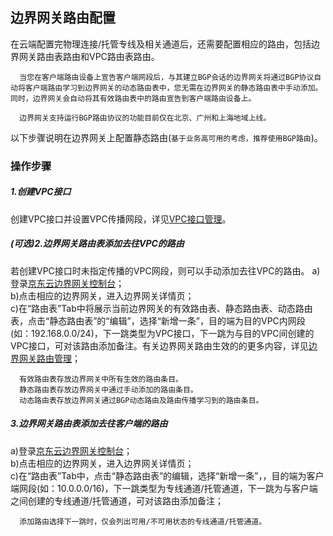 ## 边界网关路由配置
在云端配置完物理连接/托管专线及相关通道后，还需要配置相应的路由，包括边界网关路由表路由和VPC路由表路由。

```
  当您在客户端路由设备上宣告客户端网段后，与其建立BGP会话的边界网关将通过BGP协议自动将客户端路由学习到边界网关的动态路由表中，您无需在边界网关的静态路由表中手动添加。同时，边界网关会自动将其有效路由表中的路由宣告到客户端路由设备上。

  边界网关支持运行BGP路由协议的功能目前仅在北京、广州和上海地域上线。
```

以下步骤说明在边界网关上配置静态路由(``基于业务高可用的考虑，推荐使用BGP路由``)。

### 操作步骤
##### 1.创建VPC接口
创建VPC接口并设置VPC传播网段，详见[VPC接口管理](../../Operation-Guide/Border-Gateway-Management/VPC-Attachment-Configuration.md)。

##### (可选)2.边界网关路由表添加去往VPC的路由
若创建VPC接口时未指定传播的VPC网段，则可以手动添加去往VPC的路由。
a)登录[京东云边界网关控制台](https://cns-console.jdcloud.com/host/borderGateway/list)；  <br />
b)点击相应的边界网关，进入边界网关详情页；<br />
c)在“路由表”Tab中将展示当前边界网关的有效路由表、静态路由表、动态路由表，点击“静态路由表”的“编辑”，选择“新增一条”，目的端为目的VPC内网段(如：192.168.0.0/24)，下一跳类型为VPC接口，下一跳为与目的VPC间创建的VPC接口，可对该路由添加备注。有关边界网关路由生效的的更多内容，详见[边界网关路由管理](https://docs.jdcloud.com/cn/direct-connection/border-gateway-features)；

```
  有效路由表存放边界网关中所有生效的路由条目。
  静态路由表存放边界网关中通过手动添加的路由条目。
  动态路由表存放边界网关通过BGP动态路由及路由传播学习到的路由条目。
```

##### 3.边界网关路由表添加去往客户端的路由
a)登录[京东云边界网关控制台](https://cns-console.jdcloud.com/host/borderGateway/list)；  <br />
b)点击相应的边界网关，进入边界网关详情页；<br />
c)在“路由表”Tab中，点击“静态路由表”的编辑，选择“新增一条”，，目的端为客户端网段(如：10.0.0.0/16)，下一跳类型为专线通道/托管通道，下一跳为与客户端之间创建的专线通道/托管通道，可对该路由添加备注；

```
  添加路由选择下一跳时，仅会列出可用/不可用状态的专线通道/托管通道。
```
